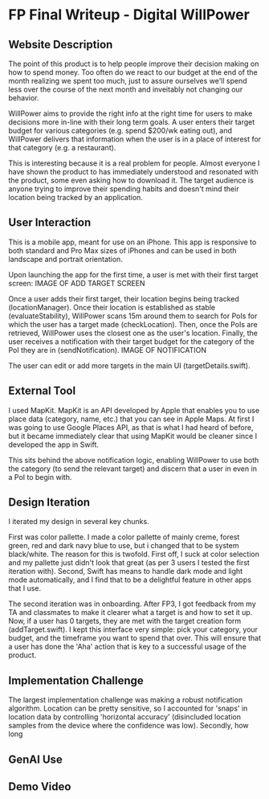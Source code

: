 # FP Final Writeup - Digital WillPower
## Website Description
The point of this product is to help people improve their decision making on how to spend money. Too often do we react to our budget at the end of the month realizing we spent too much, just to assure ourselves we'll spend less over the course of the next month and inveitably not changing our behavior. 

WillPower aims to provide the right info at the right time for users to make decisions more in-line with their long term goals. A user enters their target budget for various categories (e.g. spend $200/wk eating out), and WillPower delivers that information when the user is in a place of interest for that category (e.g. a restaurant).

This is interesting because it is a real problem for people. Almost everyone I have shown the product to has immediately understood and resonated with the product, some even asking how to download it. The target audience is anyone trying to improve their spending habits and doesn't mind their location being tracked by an application.


## User Interaction
This is a mobile app, meant for use on an iPhone. This app is responsive to both standard and Pro Max sizes of iPhones and can be used in both landscape and portrait orientation. 

Upon launching the app for the first time, a user is met with their first target screen:
IMAGE OF ADD TARGET SCREEN

Once a user adds their first target, their location begins being tracked (locationManager). Once their location is established as stable (evaluateStability), WillPower scans 15m around them to search for PoIs for which the user has a target made (checkLocation). Then, once the PoIs are retrieved, WillPower uses the closest one as the user's location. Finally, the user receives a notification with their target budget for the category of the PoI they are in (sendNotification). 
IMAGE OF NOTIFICATION

The user can edit or add more targets in the main UI (targetDetails.swift).


## External Tool
I used MapKit. MapKit is an API developed by Apple that enables you to use place data (category, name, etc.) that you can see in Apple Maps. At first I was going to use Google Places API, as that is what I had heard of before, but it became immediately clear that using MapKit would be cleaner since I developed the app in Swift.

This sits behind the above notification logic, enabling WillPower to use both the category (to send the relevant target) and discern that a user in even in a PoI to begin with.

## Design Iteration
I iterated my design in several key chunks. 

First was color pallette. I made a color pallette of mainly creme, forest green, red and dark navy blue to use, but i changed that to be system black/white. The reason for this is twofold. First off, I suck at color selection and my pallette just didn't look that great (as per 3 users I tested the first iteration with). Second, Swift has means to handle dark mode and light mode automatically, and I find that to be a delightful feature in other apps that I use.

The second iteration was in onboarding. After FP3, I got feedback from my TA and classmates to make it clearer what a target is and how to set it up. Now, if a user has 0 targets, they are met with the target creation form (addTarget.swift). I kept this interface very simple: pick your category, your budget, and the timeframe you want to spend that over. This will ensure that a user has done the 'Aha' action that is key to a successful usage of the product.


## Implementation Challenge
The largest implementation challenge was making a robust notification algorithm. Location can be pretty sensitive, so I accounted for 'snaps' in location data by controlling 'horizontal accuracy' (disincluded location samples from the device where the confidence was low). Secondly, how long 


## GenAI Use

## Demo Video
